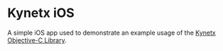 # Kynetx iOS

A simple iOS app used to demonstrate an example usage of the [Kynetx Objective-C Library](http://github.com/kynetx/kynetx-objc "Kynetx Objective-C Library").
